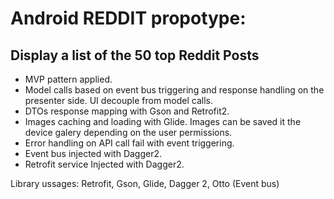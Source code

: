 # Android REDDIT propotype: 
## Display a list of the 50 top Reddit Posts

* MVP pattern applied. 
* Model calls based on event bus triggering and response handling on the presenter side. UI decouple from model calls.
* DTOs response mapping with Gson and Retrofit2.
* Images caching and loading with Glide. Images can be saved it the device galery depending on the user permissions.
* Error handling on API call fail with event triggering.
* Event bus injected with Dagger2.
* Retrofit service Injected with Dagger2.

Library ussages: Retrofit, Gson, Glide, Dagger 2, Otto (Event bus)
